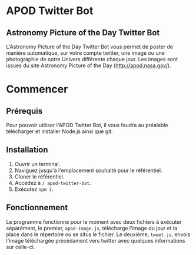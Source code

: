 # APOD Twitter Bot
## Astronomy Picture of the Day Twitter Bot
L'Astronomy Picture of the Day Twitter Bot vous permet de poster de manière automatique, sur votre compte twitter, une image ou une photographie de notre Univers différente chaque jour. Les images sont issues du site Astronomy Picture of the Day (<http://apod.nasa.gov/>).

# Commencer
## Prérequis
Pour pouvoir utiliser l'APOD Twitter Bot, il vous faudra au préalable télécharger et installer Node.js ainsi que git.

## Installation
1. Ouvrir un terminal.
2. Naviguez jusqu'à l'emplacement souhaité pour le référentiel.
3. Cloner le référentiel.
4. Accédez à `/ apod-twitter-bot`.
5. Exécutez `npm i`.

## Fonctionnement
Le programme fonctionne pour le moment avec deux fichiers à exécuter séparément, le premier, `apod-image.js`, télécharge l'image du jour et la place dans le répertoire ou se situs le fichier. Le deuxième, `tweet.js`, envois l'image téléchargée précédament vers twitter avec quelques informations sur celle-ci.
